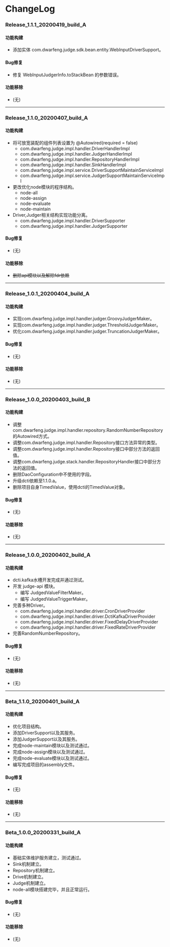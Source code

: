 # ChangeLog

### Release_1.1.1_20200419_build_A

#### 功能构建

- 添加实体 com.dwarfeng.judge.sdk.bean.entity.WebInputDriverSupport。

#### Bug修复

- 修复 WebInputJudgerInfo.toStackBean 的参数错误。

#### 功能移除

- (无)

---

### Release_1.1.0_20200407_build_A

#### 功能构建

- 将可放宽装配的组件列表设置为 @Autowired(required = false)
  - com.dwarfeng.judge.impl.handler.DriverHandlerImpl
  - com.dwarfeng.judge.impl.handler.JudgerHandlerImpl
  - com.dwarfeng.judge.impl.handler.RepositoryHandlerImpl
  - com.dwarfeng.judge.impl.handler.SinkHandlerImpl
  - com.dwarfeng.judge.impl.service.DriverSupportMaintainServiceImpl
  - com.dwarfeng.judge.impl.service.JudgerSupportMaintainServiceImpl
- 更改优化node模块的程序结构。
  - node-all
  - node-assign
  - node-evaluate
  - node-maintain
- Driver,Judger相关结构实现功能分离。
  - com.dwarfeng.judge.impl.handler.DriverSupporter
  - com.dwarfeng.judge.impl.handler.JudgerSupporter

#### Bug修复

- (无)

#### 功能移除

- ~~删除api模块以及解除fdr依赖~~

---

### Release_1.0.1_20200404_build_A

#### 功能构建

- 实现com.dwarfeng.judge.impl.handler.judger.GroovyJudgerMaker。
- 实现com.dwarfeng.judge.impl.handler.judger.ThresholdJudgerMaker。
- 优化com.dwarfeng.judge.impl.handler.judger.TruncationJudgerMaker。

#### Bug修复

- (无)

#### 功能移除

- (无)

---

### Release_1.0.0_20200403_build_B

#### 功能构建

- 调整com.dwarfeng.judge.impl.handler.repository.RandomNumberRepository的Autowired方式。
- 调整com.dwarfeng.judge.impl.handler.Repository接口方法异常的类型。
- 调整com.dwarfeng.judge.impl.handler.Repository接口中部分方法的返回值。
- 调整com.dwarfeng.judge.stack.handler.RepositoryHandler接口中部分方法的返回值。
- 删除DaoConfiguration中不使用的字段。
- 升级dcti依赖至1.1.0.a。
- 删除项目自身TimedValue，使用dcti的TimedValue对象。

#### Bug修复

- (无)

#### 功能移除

- (无)

---

### Release_1.0.0_20200402_build_A

#### 功能构建

- dcti.kafka水槽开发完成并通过测试。
- 开发 judge-api 模块。
  - 编写 JudgedValueFilterMaker。
  - 编写 JudgedValueTriggerMaker。
- 完善多种Driver。
  - com.dwarfeng.judge.impl.handler.driver.CronDriverProvider
  - com.dwarfeng.judge.impl.handler.driver.DctiKafkaDriverProvider
  - com.dwarfeng.judge.impl.handler.driver.FixedDelayDriverProvider
  - com.dwarfeng.judge.impl.handler.driver.FixedRateDriverProvider
- 完善RandomNumberRepository。

#### Bug修复

- (无)

#### 功能移除

- (无)

---

### Beta_1.1.0_20200401_build_A

#### 功能构建

- 优化项目结构。
- 添加DriverSupport以及其服务。
- 添加JudgerSupport以及其服务。
- 完成node-maintain模块以及测试通过。
- 完成node-assign模块以及测试通过。
- 完成node-evaluate模块以及测试通过。
- 编写完成项目的assembly文件。

#### Bug修复

- (无)

#### 功能移除

- (无)

---

### Beta_1.0.0_20200331_build_A

#### 功能构建

- 基础实体维护服务建立，测试通过。
- Sink机制建立。
- Repository机制建立。
- Drive机制建立。
- Judge机制建立。
- node-all模块搭建完毕，并且正常运行。

#### Bug修复

- (无)

#### 功能移除

- (无)
